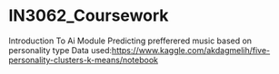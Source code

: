 # IN3062_Coursework
 Introduction To Ai Module
Predicting prefferered music based on personality type
Data used:https://www.kaggle.com/akdagmelih/five-personality-clusters-k-means/notebook

